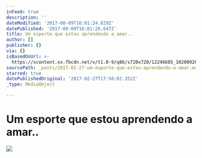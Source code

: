 ```yaml
---
inFeed: true
description: ''
dateModified: '2017-08-09T16:01:24.829Z'
datePublished: '2017-08-09T16:01:26.647Z'
title: Um esporte que estou aprendendo a amar..
author: []
publisher: {}
via: {}
isBasedOnUrl: >-
  https://scontent.xx.fbcdn.net/v/t1.0-9/q86/s720x720/12246685_10200926722445789_5075535459830802642_n.jpg?oh=1276fe0d094bdd6d5c4ac1f09df0f22f&oe=5929A843
sourcePath: _posts/2017-02-27-um-esporte-que-estou-aprendendo-a-amar.md
starred: true
datePublishedOriginal: '2017-02-27T17:56:02.352Z'
_type: MediaObject

---
```

# Um esporte que estou aprendendo a amar..
![](https://s3-us-west-2.amazonaws.com/the-grid-img/p/baaac9063ee4d725fa837cfa1c3a4eb90b88502b.jpg)